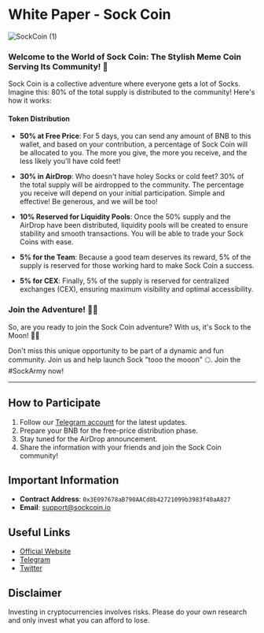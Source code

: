# White Paper - Sock Coin

![SockCoin (1)](https://github.com/user-attachments/assets/53d9a77c-3767-4c6a-8fdc-2a0f1cdb2570)


### Welcome to the World of Sock Coin: The Stylish Meme Coin Serving Its Community! 🎉

Sock Coin is a collective adventure where everyone gets a lot of Socks. Imagine this: 80% of the total supply is distributed to the community! Here's how it works:

#### Token Distribution

- **50% at Free Price**: For 5 days, you can send any amount of BNB to this wallet, and based on your contribution, a percentage of Sock Coin will be allocated to you. The more you give, the more you receive, and the less likely you'll have cold feet!

- **30% in AirDrop**: Who doesn't have holey Socks or cold feet? 30% of the total supply will be airdropped to the community. The percentage you receive will depend on your initial participation. Simple and effective! Be generous, and we will be too!

- **10% Reserved for Liquidity Pools**: Once the 50% supply and the AirDrop have been distributed, liquidity pools will be created to ensure stability and smooth transactions. You will be able to trade your Sock Coins with ease.

- **5% for the Team**: Because a good team deserves its reward, 5% of the supply is reserved for those working hard to make Sock Coin a success.

- **5% for CEX**: Finally, 5% of the supply is reserved for centralized exchanges (CEX), ensuring maximum visibility and optimal accessibility.

### Join the Adventure! 🚀🧦

So, are you ready to join the Sock Coin adventure? With us, it's Sock to the Moon! 🧦🚀

Don't miss this unique opportunity to be part of a dynamic and fun community. Join us and help launch Sock "tooo the mooon" 🌕. Join the #SockArmy now!

---

## How to Participate

1. Follow our [Telegram account](https://t.me/sockmemecoin) for the latest updates.
2. Prepare your BNB for the free-price distribution phase.
3. Stay tuned for the AirDrop announcement.
4. Share the information with your friends and join the Sock Coin community!

## Important Information

- **Contract Address**: `0x3E097678aB790AACd8b42721099b3983f40aA827`
- **Email**: support@sockcoin.io

## Useful Links

- [Official Website](https://sockcoin.io)
- [Telegram](https://t.me/sockmemecoin)
- [Twitter](https://x.com/sockmemecoin)

## Disclaimer

Investing in cryptocurrencies involves risks. Please do your own research and only invest what you can afford to lose.
